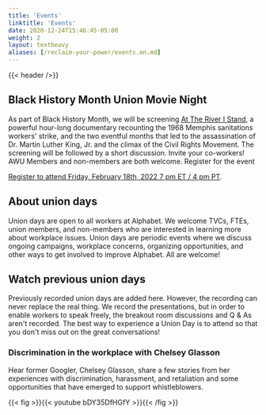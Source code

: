 ```yaml
---
title: 'Events'
linktitle: 'Events'
date: 2020-12-24T15:46:45-05:00
weight: 2
layout: textheavy
aliases: [/reclaim-your-power/events.en.md]
---
```


{{< header />}}

## Black History Month Union Movie Night

As part of Black History Month, we will be screening [At The River I Stand](https://www.youtube.com/watch?v=xzRUwwRQzVc&ab_channel=CaliforniaNewsreel), a powerful hour-long documentary recounting the 1968 Memphis sanitations workers' strike, and the two eventful months that led to the assassination of Dr. Martin Luther King, Jr. and the climax of the Civil Rights Movement. The screening will be followed by a short discussion.
 Invite your co-workers! AWU Members and non-members are both welcome.
Register for the event

[Register to attend Friday, February 18th, 2022 7 pm ET / 4 pm PT](https://airtable.com/shrBIdrstW1s7Z1GH).

## About union days

Union days are open to all workers at Alphabet. We welcome TVCs, FTEs, union members, and non-members who are interested in learning more about workplace issues. Union days are periodic events where we discuss ongoing campaigns, workplace concerns, organizing opportunities, and other ways to get involved to improve Alphabet. All are welcome!

## Watch previous union days

Previously recorded union days are added here. However, the recording can never replace the real thing. We record the presentations, but in order to enable workers to speak freely, the breakout room discussions and Q & As aren't recorded. The best way to experience a Union Day is to attend so that you don't miss out on the great conversations!

### Discrimination in the workplace with Chelsey Glasson

Hear former Googler, Chelsey Glasson, share a few stories from her experiences with discrimination, harassment, and retaliation and some opportunities that have emerged to support whistleblowers. 

{{< fig >}}{{< youtube bDY35DfHGfY >}}{{< /fig >}}
